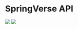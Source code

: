 # SpringVerse API

![](https://github.com/omadoyeabraham/springverse-api/workflows/Release%20Dev/badge.svg?branch=dev)
![](https://github.com/omadoyeabraham/springverse-api/workflows/Tests%20on%20dev%20PR/badge.svg?branch=dev)

